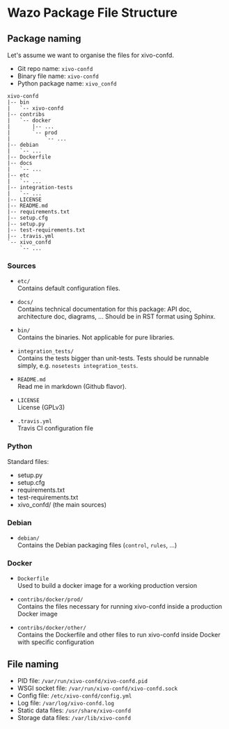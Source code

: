# Wazo Package File Structure

## Package naming

Let's assume we want to organise the files for xivo-confd.

  - Git repo name: `xivo-confd`
  - Binary file name: `xivo-confd`
  - Python package name: `xivo_confd`

<!-- end list -->

    xivo-confd
    |-- bin
    |   `-- xivo-confd
    |-- contribs
    |   `-- docker
    |       |-- ...
    |       `-- prod
    |           `-- ...
    |-- debian
    |   `-- ...
    |-- Dockerfile
    |-- docs
    |   `-- ...
    |-- etc
    |   `-- ...
    |-- integration-tests
    |   `-- ...
    |-- LICENSE
    |-- README.md
    |-- requirements.txt
    |-- setup.cfg
    |-- setup.py
    |-- test-requirements.txt
    |-- .travis.yml
    `-- xivo_confd
        `-- ...

### Sources

  - `etc/`  
    Contains default configuration files.

  - `docs/`  
    Contains technical documentation for this package: API doc,
    architecture doc, diagrams, ... Should be in RST format using
    Sphinx.

  - `bin/`  
    Contains the binaries. Not applicable for pure libraries.

  - `integration_tests/`  
    Contains the tests bigger than unit-tests. Tests should be runnable
    simply, e.g. `nosetests integration_tests`.

  - `README.md`  
    Read me in markdown (Github flavor).

  - `LICENSE`  
    License (GPLv3)

  - `.travis.yml`  
    Travis CI configuration file

### Python

Standard files:

  - setup.py
  - setup.cfg
  - requirements.txt
  - test-requirements.txt
  - xivo\_confd/ (the main sources)

### Debian

  - `debian/`  
    Contains the Debian packaging files (`control`, `rules`, ...)

### Docker

  - `Dockerfile`  
    Used to build a docker image for a working production version

  - `contribs/docker/prod/`  
    Contains the files necessary for running xivo-confd inside a
    production Docker image

  - `contribs/docker/other/`  
    Contains the Dockerfile and other files to run xivo-confd inside
    Docker with specific configuration

## File naming

  - PID file: `/var/run/xivo-confd/xivo-confd.pid`
  - WSGI socket file: `/var/run/xivo-confd/xivo-confd.sock`
  - Config file: `/etc/xivo-confd/config.yml`
  - Log file: `/var/log/xivo-confd.log`
  - Static data files: `/usr/share/xivo-confd`
  - Storage data files: `/var/lib/xivo-confd`

